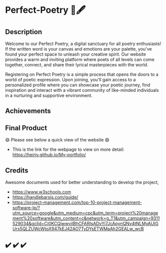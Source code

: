 # Perfect-Poetry 📜🖋️

## Description

Welcome to our Perfect Poetry, a digital sanctuary for all poetry enthusiasts! If the written word is your canvas and emotions are your palette, you've found your perfect space to unleash your creative spirit. Our website provides a warm and inviting platform where poets of all levels can come together, connect, and share their lyrical masterpieces with the world.

Registering on Perfect Poetry is a simple process that opens the doors to a world of poetic expression. Upon joining, you'll gain access to a personalized profile where you can showcase your poetic journey, find inspiration and interact with a vibrant community of like-minded individuals in a nurturing and supportive environment.

## Achievements


## Final Product

 
😄 Please see below a quick view of the website 😄 



- This is the link for the webpage to view on more detail: https://heiriv.github.io/My-portfolio/

## Credits 

Awesome documents used for better understanding to develop the project,

- https://www.w3schools.com
- https://handlebarsjs.com/guide/
- https://project-management.com/top-10-project-management-software-lp/?utm_source=google&utm_medium=cpc&utm_term=project%20management%20software&utm_content=c&network=g_T1&utm_campaign=9311529034&gclid=Cj0KCQjwwvilBhCFARIsADvYi7JcApynQNv4tNLMyAUIGUrx5QLZUWcWtoX947kEJ42AO7TyDYsETWMaAh2GEALw_wcB

## ✔️ ✔️ ✔️
